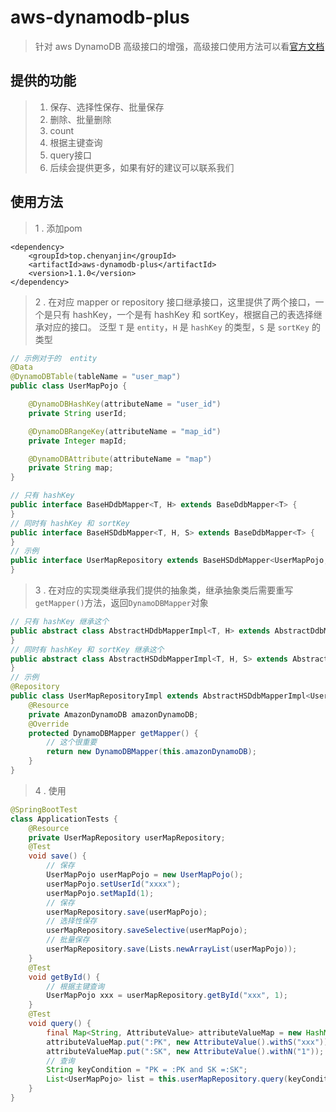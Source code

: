 # aws-dynamodb-plus
>针对 aws DynamoDB 高级接口的增强，高级接口使用方法可以看<a href="https://docs.amazonaws.cn/amazondynamodb/latest/developerguide/HigherLevelInterfaces.html" target="_blank">官方文档</a>
## 提供的功能
> 1. 保存、选择性保存、批量保存
> 2. 删除、批量删除
> 3. count
> 4. 根据主键查询
> 5. query接口
> 6. 后续会提供更多，如果有好的建议可以联系我们
## 使用方法
>1 . 添加pom  
```
<dependency>
    <groupId>top.chenyanjin</groupId>
    <artifactId>aws-dynamodb-plus</artifactId>
    <version>1.1.0</version>
</dependency>
```
>2 . 在对应 mapper or repository 接口继承接口，这里提供了两个接口，一个是只有 hashKey，一个是有 hashKey 和 sortKey，根据自己的表选择继承对应的接口。
>泛型 ```T``` 是 ```entity```，```H``` 是 ```hashKey``` 的类型，```S``` 是 ```sortKey``` 的类型
```java
// 示例对于的  entity
@Data
@DynamoDBTable(tableName = "user_map")
public class UserMapPojo {

    @DynamoDBHashKey(attributeName = "user_id")
    private String userId;

    @DynamoDBRangeKey(attributeName = "map_id")
    private Integer mapId;

    @DynamoDBAttribute(attributeName = "map")
    private String map;
}
```
```java
// 只有 hashKey
public interface BaseHDdbMapper<T, H> extends BaseDdbMapper<T> {
}
// 同时有 hashKey 和 sortKey
public interface BaseHSDdbMapper<T, H, S> extends BaseDdbMapper<T> {
}
// 示例
public interface UserMapRepository extends BaseHSDdbMapper<UserMapPojo, String, Integer> {
}
```
> 3 . 在对应的实现类继承我们提供的抽象类，继承抽象类后需要重写```getMapper()```方法，返回```DynamoDBMapper```对象
```java
// 只有 hashKey 继承这个
public abstract class AbstractHDdbMapperImpl<T, H> extends AbstractDdbMapperImpl<T> implements BaseHDdbMapper<T, H> {
}
// 同时有 hashKey 和 sortKey 继承这个
public abstract class AbstractHSDdbMapperImpl<T, H, S> extends AbstractDdbMapperImpl<T> implements BaseHSDdbMapper<T, H, S> {
}
// 示例
@Repository
public class UserMapRepositoryImpl extends AbstractHSDdbMapperImpl<UserMapPojo, String, Integer> implements UserMapRepository {
    @Resource
    private AmazonDynamoDB amazonDynamoDB;
    @Override
    protected DynamoDBMapper getMapper() {
        // 这个很重要
        return new DynamoDBMapper(this.amazonDynamoDB);
    }
}
```
> 4 . 使用 
```java
@SpringBootTest
class ApplicationTests {
    @Resource
    private UserMapRepository userMapRepository;
    @Test
    void save() {
        // 保存
        UserMapPojo userMapPojo = new UserMapPojo();
        userMapPojo.setUserId("xxxx");
        userMapPojo.setMapId(1);
        // 保存
        userMapRepository.save(userMapPojo);
        // 选择性保存
        userMapRepository.saveSelective(userMapPojo);
        // 批量保存
        userMapRepository.save(Lists.newArrayList(userMapPojo));
    }
    @Test
    void getById() {
        // 根据主键查询
        UserMapPojo xxx = userMapRepository.getById("xxx", 1);
    }
    @Test
    void query() {
        final Map<String, AttributeValue> attributeValueMap = new HashMap<>();
        attributeValueMap.put(":PK", new AttributeValue().withS("xxx"));
        attributeValueMap.put(":SK", new AttributeValue().withN("1"));
        // 查询 
        String keyCondition = "PK = :PK and SK =:SK";
        List<UserMapPojo> list = this.userMapRepository.query(keyCondition, attributeValueMap);
    }
}
```